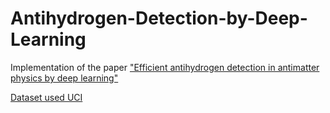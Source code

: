 # Antihydrogen-Detection-by-Deep-Learning

Implementation of the paper 
<a href=https://arxiv.org/abs/1706.01826> "Efficient antihydrogen detection in antimatter
physics by deep learning"
  

<a href= http://mlphysics.ics.uci.edu/data/antihydrogen/>Dataset used UCI
